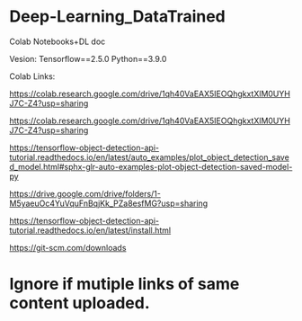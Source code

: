 # Deep-Learning_DataTrained
Colab Notebooks+DL doc


Vesion:
Tensorflow==2.5.0
Python==3.9.0


Colab Links:

https://colab.research.google.com/drive/1qh40VaEAX5IEOQhgkxtXlM0UYHJ7C-Z4?usp=sharing


https://colab.research.google.com/drive/1qh40VaEAX5IEOQhgkxtXlM0UYHJ7C-Z4?usp=sharing


https://tensorflow-object-detection-api-tutorial.readthedocs.io/en/latest/auto_examples/plot_object_detection_saved_model.html#sphx-glr-auto-examples-plot-object-detection-saved-model-py

https://drive.google.com/drive/folders/1-M5yaeuOc4YuVquFnBqjKk_PZa8esfMG?usp=sharing

https://tensorflow-object-detection-api-tutorial.readthedocs.io/en/latest/install.html

https://git-scm.com/downloads



# Ignore if mutiple links of same content uploaded.

